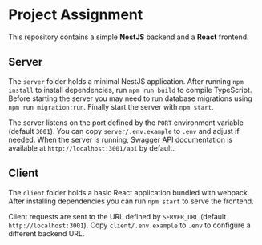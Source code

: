 # Project Assignment

This repository contains a simple **NestJS** backend and a **React** frontend.

## Server

The `server` folder holds a minimal NestJS application. After running `npm install` to install dependencies, run `npm run build` to compile TypeScript. Before starting the server you may need to run database migrations using `npm run migration:run`. Finally start the server with `npm start`.

The server listens on the port defined by the `PORT` environment variable (default `3001`). You can copy `server/.env.example` to `.env` and adjust if needed.
When the server is running, Swagger API documentation is available at `http://localhost:3001/api` by default.

## Client

The `client` folder holds a basic React application bundled with webpack. After installing dependencies you can run `npm start` to serve the frontend.

Client requests are sent to the URL defined by `SERVER_URL` (default `http://localhost:3001`). Copy `client/.env.example` to `.env` to configure a different backend URL.
